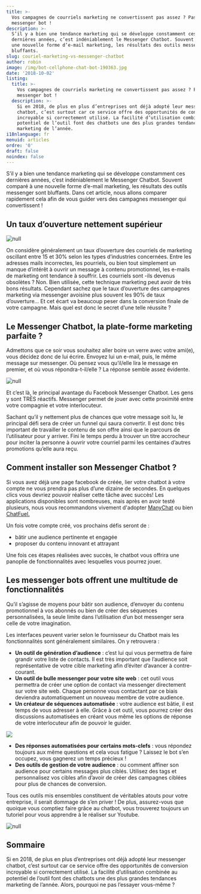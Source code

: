 ```yaml
---
title: >-
  Vos campagnes de courriels marketing ne convertissent pas assez ? Passez au
  messenger bot !
description: >-
  S’il y a bien une tendance marketing qui se développe constamment ces
  dernières années, c’est indéniablement le Messenger Chatbot. Souvent comparé à
  une nouvelle forme d’e-mail marketing, les résultats des outils messenger sont
  bluffants.
slug: couriel-marketing-vs-messenger-chatbot
author: robin
image: /img/bot-cellphone-chat-bot-190363.jpg
date: '2018-10-02'
listing:
  title: >-
    Vos campagnes de courriels marketing ne convertissent pas assez ? Passez au
    messenger bot !
  description: >-
    Si en 2018, de plus en plus d’entreprises ont déjà adopté leur messenger
    chatbot, c’est surtout car ce service offre des opportunités de conversion
    incroyable si correctement utilisé. La facilité d’utilisation combinée au
    potentiel de l’outil font des chatbots une des plus grandes tendances
    marketing de l’année.
i18nlanguage: fr
menuid: articles
ordre: '0'
draft: false
noindex: false
---
```

S’il y a bien une tendance marketing qui se développe constamment ces dernières années, c’est indéniablement le Messenger Chatbot. Souvent comparé à une nouvelle forme d’e-mail marketing, les résultats des outils messenger sont bluffants. Dans cet article, nous allons comparer rapidement cela afin de vous guider vers des campagnes messenger qui convertissent !

## Un taux d’ouverture nettement supérieur

![null](/img/open-mail.jpg)

On considère généralement un taux d’ouverture des courriels de marketing oscillant entre 15 et 30% selon les types d’industries concernées. Entre les adresses mails incorrectes, les pourriels, ou bien tout simplement un manque d’intérêt à ouvrir un message à contenu promotionnel, les e-mails de marketing ont tendance à souffrir. Les courriels sont -ils devenus obsolètes ? Non. Bien utilisée, cette technique marketing peut avoir de très bons résultats. Cependant sachez que le taux d’ouverture des campagnes marketing via messenger avoisine plus souvent les 90% de taux d’ouverture… Et cet écart va beaucoup peser dans la conversion finale de votre campagne. Mais quel est donc le secret d’une telle réussite ?

## Le Messenger Chatbot, la plate-forme marketing parfaite ?

Admettons que ce soir vous souhaitez aller boire un verre avec votre ami(e), vous décidez donc de lui écrire. Envoyez lui un e-mail, puis, le même message sur messenger. Où pensez vous qu’il/elle lira le message en premier, et où vous répondra-t-il/elle ? La réponse semble assez évidente.

![null](/img/bot-cellphone-chat-bot-190363.jpg)

Et c’est là, le principal avantage du Facebook Messenger Chatbot. Les gens y sont TRÈS réactifs. Messenger permet de jouer avec cette proximité entre votre compagnie et votre interlocuteur. 

Sachant qu’il y nettement plus de chances que votre message soit lu, le principal défi sera de créer un funnel qui saura convertir. Il est donc très important de travailler le contenu de son offre ainsi que le parcours de l’utilisateur pour y arriver. Fini le temps perdu à trouver un titre accrocheur pour inciter la personne à ouvrir votre courriel parmi les centaines d’autres promotions qu’elle aura reçu.

## Comment installer son Messenger Chatbot ?

Si vous avez déjà une page facebook de créée, lier votre chatbot à votre compte ne vous prendra pas plus d’une dizaine de secondes. En quelques clics vous devriez pouvoir réaliser cette tâche avec succès! Les applications disponibles sont nombreuses, mais après en avoir testé plusieurs, nous vous recommandons vivement d'adopter [ManyChat](https://manychat.com/) ou bien [ChatFuel.](https://chatfuel.com/)

Un fois votre compte créé, vos prochains défis seront de :

* bâtir une audience pertinente et engagée
* proposer du contenu innovant et attrayant

Une fois ces étapes réalisées avec succès, le chatbot vous offrira une panoplie de fonctionnalités avec lesquelles vous pourrez jouer.

## Les messenger bots offrent une multitude de fonctionnalités

Qu’il s’agisse de moyens pour bâtir son audience, d’envoyer du contenu promotionnel à vos abonnés ou bien de créer des séquences personnalisées, la seule limite dans l’utilisation d’un bot messenger sera celle de votre imagination.

Les interfaces peuvent varier selon le fournisseur du Chatbot mais les fonctionnalités sont généralement similaires. On y retrouvera :

* **Un outil de génération d’audience** : c’est lui qui vous permettra de faire grandir votre liste de contacts. Il est très important que l’audience soit représentative de votre cible marketing afin d’éviter d’avancer à contre-courant. 
* **Un outil de bulle messenger pour votre site web** : cet outil vous permettra de créer une option de contact via messenger directement sur votre site web. Chaque personne vous contactant par ce biais deviendra automatiquement un nouveau membre de votre audience.
* **Un créateur de séquences automatisée** : votre audience est bâtie, il est temps de vous adresser à elle. Grâce à cet outil, vous pourrez créer des discussions automatisées en créant vous même les options de réponse de votre interlocuteur afin de pouvoir le guider.

![](/img/meesenger-bot.gif)

* **Des réponses automatisées pour certains mots-clefs** : vous répondez toujours aux même questions et cela vous fatigue ? Laissez le bot s’en occupez, vous gagnerez un temps précieux !
* **Des outils de gestion de votre audience** : ou comment affiner son audience pour certains messages plus ciblés. Utilisez des tags et personnalisez vos cibles afin d’avoir de créer des campagnes ciblées pour plus de chances de conversion.

Tous ces outils mis ensembles constituent de véritables atouts pour votre entreprise, il serait dommage de s’en priver ! De plus, assurez-vous que quoique vous comptiez faire grâce au chatbot, vous trouverez toujours un tutoriel pour vous apprendre à le réaliser sur Youtube. 

![null](/img/chatbots-everywhere.png)

## Sommaire

Si en 2018, de plus en plus d’entreprises ont déjà adopté leur messenger chatbot, c’est surtout car ce service offre des opportunités de conversion incroyable si correctement utilisé. La facilité d’utilisation combinée au potentiel de l’outil font des chatbots une des plus grandes tendances marketing de l’année. Alors, pourquoi ne pas l’essayer vous-même ?

